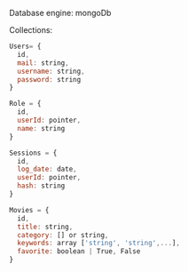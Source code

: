 Database engine: mongoDb

Collections:

```js
Users= {
  id,
  mail: string,
  username: string,
  password: string
}
```

```js
Role = {
  id,
  userId: pointer,
  name: string
}
```
```js
Sessions = {
  id,
  log_date: date,
  userId: pointer,
  hash: string
}
```
```js
Movies = {
  id,
  title: string,
  category: [] or string,
  keywords: array ['string', 'string',...],
  favorite: boolean | True, False
}
```
